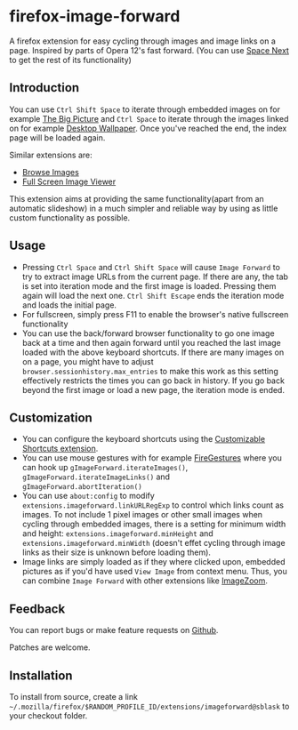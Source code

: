 firefox-image-forward
=====================

A firefox extension for easy cycling through images and image links on a page.
Inspired by parts of Opera 12's fast forward.
(You can use
[Space Next](https://addons.mozilla.org/en-US/firefox/addon/space-next/)
to get the rest of its functionality)


Introduction
------------

You can use `Ctrl Shift Space` to iterate through embedded images on for example
[The Big Picture](http://www.boston.com/bigpicture/)
and `Ctrl Space` to iterate through the images linked on for example
[Desktop Wallpaper](http://hddesktopwallpaperblog.blogspot.se/2012/06/nature-wallpaper.html).
Once you've reached the end, the index page will be loaded again.

Similar extensions are:

 - [Browse Images](https://addons.mozilla.org/en-US/firefox/addon/browse-images/)
 - [Full Screen Image Viewer](https://addons.mozilla.org/en-US/firefox/addon/full-screen-image-viewer/)

This extension aims at providing the same functionality(apart from an
automatic slideshow) in a much simpler and reliable way by using as little
custom functionality as possible.

Usage
-----

 - Pressing `Ctrl Space` and `Ctrl Shift Space` will cause `Image Forward` to
   try to extract image URLs from the current page. If there are any, the tab
   is set into iteration mode and the first image is loaded. Pressing them
   again will load the next one. `Ctrl Shift Escape` ends the iteration mode
   and loads the initial page.
 - For fullscreen, simply press F11 to enable the browser's native fullscreen
   functionality
 - You can use the back/forward browser functionality to go one image back at
   a time and then again forward until you reached the last image loaded with
   the above keyboard shortcuts. If there are many images on on a page, you
   might have to adjust `browser.sessionhistory.max_entries` to make this
   work as this setting effectively restricts the times you can go back in
   history. If you go back beyond the first image or load a new page, the
   iteration mode is ended.

Customization
-------------

 - You can configure the keyboard shortcuts using the
   [Customizable Shortcuts extension](https://addons.mozilla.org/en-US/firefox/addon/customizable-shortcuts/).
 - You can use mouse gestures with for example
   [FireGestures](https://addons.mozilla.org/en-US/firefox/addon/firegestures/)
   where you can hook up
   `gImageForward.iterateImages()`,
   `gImageForward.iterateImageLinks()` and
   `gImageForward.abortIteration()`
 - You can use `about:config` to modify
   `extensions.imageforward.linkURLRegExp` to control which links count as
   images. To not include 1 pixel images or other small images when cycling
   through embedded images, there is a setting for minimum width and height:
   `extensions.imageforward.minHeight` and `extensions.imageforward.minWidth`
   (doesn't effet cycling through image links as their size is unknown before
   loading them).
 - Image links are simply loaded as if they where clicked upon, embedded
   pictures as if you'd have used `View Image` from context menu. Thus,
   you can combine `Image Forward` with other extensions like
   [ImageZoom](https://addons.mozilla.org/en-US/firefox/addon/image-zoom/).

Feedback
--------

You can report bugs or make feature requests on
[Github](https://github.com/sblask/firefox-image-forward).

Patches are welcome.

Installation
------------

To install from source, create a link
`~/.mozilla/firefox/$RANDOM_PROFILE_ID/extensions/imageforward@sblask`
to your checkout folder.

